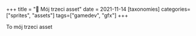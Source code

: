 +++
title = "🎨 Mój trzeci asset"
date = 2021-11-14
[taxonomies]
categories=["sprites", "assets"]
tags=["gamedev", "gfx"]
+++

To mój trzeci asset